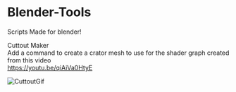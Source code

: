 # Blender-Tools
Scripts Made for blender!

Cuttout Maker  
Add a command to create a crator mesh to use for the shader graph created from this video  
https://youtu.be/qiAiVa0HtyE

![CuttoutGif](https://user-images.githubusercontent.com/97881265/171340804-4b874c11-ad00-4eca-bd3b-d9585e40cf39.gif)
